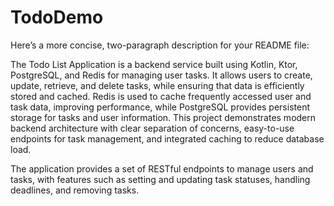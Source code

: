 # TodoDemo

Here’s a more concise, two-paragraph description for your README file:

The Todo List Application is a backend service built using Kotlin, Ktor, PostgreSQL, and Redis for managing user tasks. It allows users to create, update, retrieve, and delete tasks, while ensuring that data is efficiently stored and cached. Redis is used to cache frequently accessed user and task data, improving performance, while PostgreSQL provides persistent storage for tasks and user information. This project demonstrates modern backend architecture with clear separation of concerns, easy-to-use endpoints for task management, and integrated caching to reduce database load.

The application provides a set of RESTful endpoints to manage users and tasks, with features such as setting and updating task statuses, handling deadlines, and removing tasks. 